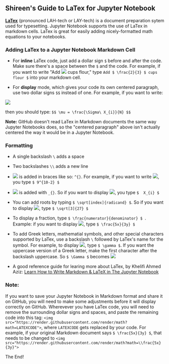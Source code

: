 ## Shireen's Guide to LaTex for Jupyter Notebook

[**LaTex**](https://www.latex-project.org/about/) (pronounced LAH-tech or LAY-tech) is a document preparation sytem used for typesetting. Jupyter Notebook supports the use of LaTex in markdown cells. LaTex is great for easily adding nicely-formatted math equations to your notebooks.

### Adding LaTex to a Jupyter Notebook Markdown Cell


* For **inline** LaTex code, just add a dollar sign `$` before and after the code. Make sure there's a space between the `$` and the code. For example, if you want to write "Add <img src="https://render.githubusercontent.com/render/math?math=\frac{2}{3} "> cups flour," type `Add $ \frac{2}{3} $ cups flour $` into your markdown cell.


* For **display** mode, which gives your code its own centered paragraph, use two dollar signs `$$` instead of one. For example, if you want to write:

<img align="center" src="https://render.githubusercontent.com/render/math?math=\mu = \frac{\Sigma\ X_{i}}{N}">


then you should type: `$$ \mu = \frac{\Sigma\ X_{i}}{N} $$`

**Note:** GitHub doesn't read LaTex in Markdown documents the same way Jupyter Notebooks does, so the "centered paragraph" above isn't actually centered the way it would be in a Jupyter Notebook.

### Formatting
* A single backslash `\` adds a space
* Two backslashes `\\` adds a new line
* <img src="https://render.githubusercontent.com/render/math?math=A^{superscript}"> is added in braces like so: `^{}`. For example, if you want to write <img src="https://render.githubusercontent.com/render/math?math=9^{10-2}">, you type `$ 9^{10-2} $`
* <img src="https://render.githubusercontent.com/render/math?math=A_{subscript}"> is added with `_{}`. So if you want to display <img src="https://render.githubusercontent.com/render/math?math=X_{i}">, you type `$  X_{i} $`
* You can add roots by typing `$ \sqrt[index]{radicand} $`. So if you want to display <img src="https://render.githubusercontent.com/render/math?math=\sqrt[3]{27}">, type `$ \sqrt[3]{27} $`
* To display a fraction, type `$ \frac{numerator}{denominator} $ `. Example: if you want to display <img src="https://render.githubusercontent.com/render/math?math=\frac{5x}{3y}">\, type `$ \frac{5x}{3y} $`
* To add Greek letters, mathematial symbols, and other special characters supported by LaTex, use a backslash `\` followed by LaTex's name for the symbol. For example, to display <img src="https://render.githubusercontent.com/render/math?math=\gamma">, type `$ \gamma $`. If you want the uppercase version of a Greek letter, make the first character after the backslash uppercase. So `$ \Gamma $` becomes <img src="https://render.githubusercontent.com/render/math?math=\Gamma">

* A good reference guide for learing more about LaTex, by Khelifi Ahmed Aziz: [Learn How to Write Markdown & LaTeX in The Jupyter Notebook](https://towardsdatascience.com/write-markdown-latex-in-the-jupyter-notebook-10985edb91fd)

### Note:
If you want to save your Jupyter Notebook in Markdown format and share it on GitHub, you will need to make some adjustments before it will display correctly on GitHub. Wherevever you have LaTex code, you will need to remove the surrounding dollar signs and spaces, and paste the remaining code into this tag: `<img src="https://render.githubusercontent.com/render/math?math=LATEXCODE">`, where `LATEXCODE` gets replaced by your code. For example, if your original Markdown document says `$ \frac{5x}{3y} $`, that needs to be changed to `<img src="https://render.githubusercontent.com/render/math?math=\\frac{5x}{3y}">`

The End!
